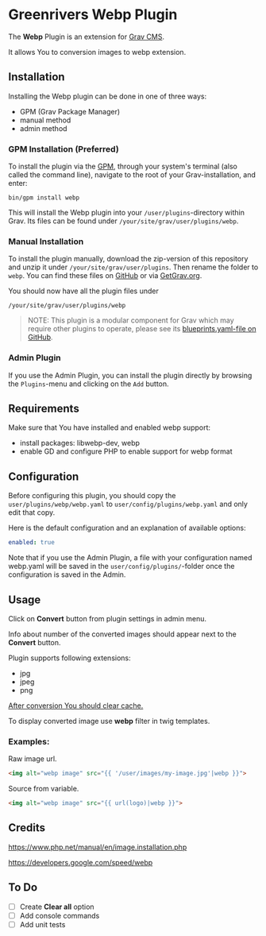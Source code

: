 # Greenrivers Webp Plugin

The **Webp** Plugin is an extension for [Grav CMS](http://github.com/getgrav/grav).

It allows You to conversion images to webp extension.

## Installation

Installing the Webp plugin can be done in one of three ways:
- GPM (Grav Package Manager)
- manual method
- admin method

### GPM Installation (Preferred)

To install the plugin via the [GPM](http://learn.getgrav.org/advanced/grav-gpm), through your system's terminal (also called the command line),
navigate to the root of your Grav-installation, and enter:

    bin/gpm install webp

This will install the Webp plugin into your `/user/plugins`-directory within Grav. Its files can be found under `/your/site/grav/user/plugins/webp`.

### Manual Installation

To install the plugin manually, download the zip-version of this repository and unzip it under `/your/site/grav/user/plugins`.
Then rename the folder to `webp`. You can find these files on [GitHub](https://github.com/greenrivers/grav-plugin-webp) or via [GetGrav.org](http://getgrav.org/downloads/plugins#extras).

You should now have all the plugin files under

    /your/site/grav/user/plugins/webp

> NOTE: This plugin is a modular component for Grav which may require other plugins to operate,
> please see its [blueprints.yaml-file on GitHub](https://github.com/greenrivers/grav-plugin-webp/blob/master/blueprints.yaml).

### Admin Plugin

If you use the Admin Plugin, you can install the plugin directly by browsing the `Plugins`-menu and clicking on the `Add` button.

## Requirements

Make sure that You have installed and enabled webp support:

- install packages: libwebp-dev, webp
- enable GD and configure PHP to enable support for webp format

## Configuration

Before configuring this plugin, you should copy the `user/plugins/webp/webp.yaml` to `user/config/plugins/webp.yaml` and only edit that copy.

Here is the default configuration and an explanation of available options:

```yaml
enabled: true
```

Note that if you use the Admin Plugin, a file with your configuration named webp.yaml will be saved in the `user/config/plugins/`-folder once the configuration is saved in the Admin.

## Usage

Click on **Convert** button from plugin settings in admin menu.

Info about number of the converted images should appear next to the **Convert** button.

Plugin supports following extensions:

- jpg
- jpeg
- png

<ins>After conversion You should clear cache.</ins>

To display converted image use **webp** filter in twig templates.

### Examples:

Raw image url.

```html
<img alt="webp image" src="{{ '/user/images/my-image.jpg'|webp }}">
```

Source from variable.

```html
<img alt="webp image" src="{{ url(logo)|webp }}">
```

## Credits

https://www.php.net/manual/en/image.installation.php

https://developers.google.com/speed/webp

## To Do

- [ ] Create **Clear all** option
- [ ] Add console commands
- [ ] Add unit tests
